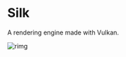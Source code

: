 # Silk
A rendering engine made with Vulkan.

![rimg](https://github.com/doublejvargas/Silk/assets/32646029/9d14d2e0-0c0b-47be-a9e3-80d882d796b2)
